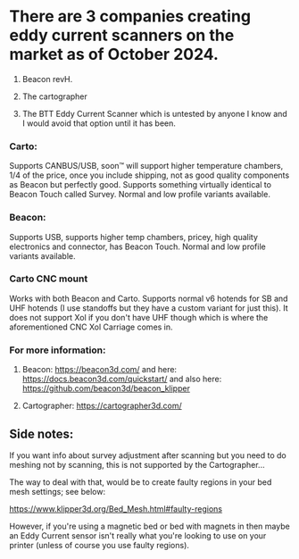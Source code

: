 # There are 3 companies creating eddy current scanners on the market as of October 2024. 

1) Beacon revH.

2) The cartographer

3) The BTT Eddy Current Scanner which is untested by anyone I know and I would avoid that option until it has been.

### Carto:

Supports CANBUS/USB, soon™️ will support higher temperature chambers, 1/4 of the price, once you include shipping, not as good quality components as Beacon but perfectly good.  Supports something virtually identical to Beacon Touch called Survey.  Normal and low profile variants available.

### Beacon:

Supports USB, supports higher temp chambers, pricey, high quality electronics and connector, has Beacon Touch.  Normal and low profile variants available.

### Carto CNC mount

Works with both Beacon and Carto.  Supports normal v6 hotends for SB and UHF hotends (I use standoffs but they have a custom variant for just this).  It does not support Xol if you don't have UHF though which is where the aforementioned CNC Xol Carriage comes in.

### For more information:

1) Beacon: https://beacon3d.com/ and here: https://docs.beacon3d.com/quickstart/ and also here: https://github.com/beacon3d/beacon_klipper

2) Cartographer: https://cartographer3d.com/

## Side notes:

If you want info about survey adjustment after scanning but you need to do meshing not by scanning, this is not supported by the Cartographer...

The way to deal with that, would be to create faulty regions in your bed mesh settings; see below:

https://www.klipper3d.org/Bed_Mesh.html#faulty-regions

However, if you're using a magnetic bed or bed with magnets in then maybe an Eddy Current sensor isn't really what you're looking to use on your printer (unless of course you use faulty regions).
